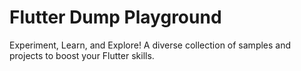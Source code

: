 # Flutter Dump Playground

Experiment, Learn, and Explore! A diverse collection of samples and projects to boost your Flutter skills.
